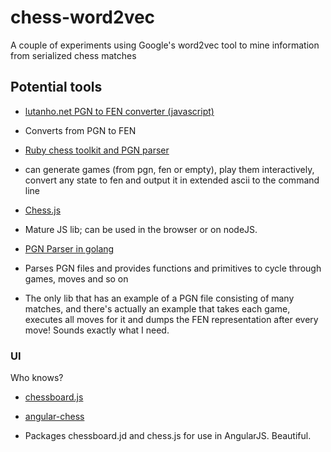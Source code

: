 # chess-word2vec
A couple of experiments using Google's word2vec tool to mine information from serialized chess matches

## Potential tools

- [lutanho.net PGN to FEN converter (javascript)](http://www.lutanho.net/pgn/pgn2fen.html)
 - Converts from PGN to FEN

- [Ruby chess toolkit and PGN parser](https://github.com/capicue/pgn)
 - can generate games (from pgn, fen or empty), play them interactively, convert any state to fen and output it in extended ascii to the command line

- [Chess.js](https://github.com/jhlywa/chess.js)
 - Mature JS lib; can be used in the browser or on nodeJS.

- [PGN Parser in golang](https://github.com/wfreeman/pgn)
 - Parses PGN files and provides functions and primitives to cycle through games, moves and so on
 - The only lib that has an example of a PGN file consisting of many matches, and there's actually an example that takes each game, executes all moves for it and dumps the FEN representation after every move! Sounds exactly what I need.
 
### UI
Who knows?

- [chessboard.js](https://github.com/oakmac/chessboardjs/)

- [angular-chess](http://theborakompanioni.github.io/angular-chess/#/start)
 - Packages chessboard.jd and chess.js for use in AngularJS. Beautiful.

